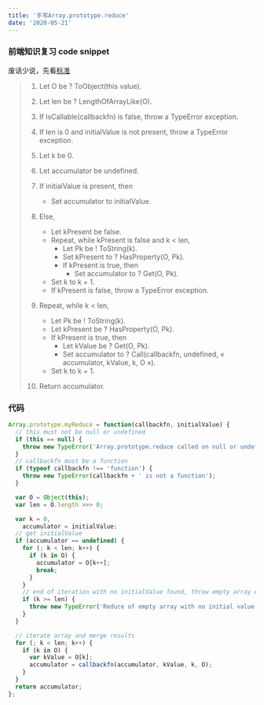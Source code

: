 ```yaml
---
title: '手写Array.prototype.reduce'
date: '2020-05-21'
---
```


### 前端知识复习 code snippet

废话少说，先看[标准](https://tc39.es/ecma262/#sec-array.prototype.reduce)

> 1. Let O be ? ToObject(this value).
> 2. Let len be ? LengthOfArrayLike(O).
> 3. If IsCallable(callbackfn) is false, throw a TypeError exception.
> 4. If len is 0 and initialValue is not present, throw a TypeError exception.
> 5. Let k be 0.
> 6. Let accumulator be undefined.
> 7. If initialValue is present, then
>
>     - Set accumulator to initialValue.
>
> 8. Else,
>
>     - Let kPresent be false.
>     - Repeat, while kPresent is false and k < len,
>       - Let Pk be ! ToString(k).
>       - Set kPresent to ? HasProperty(O, Pk).
>       - If kPresent is true, then
>         - Set accumulator to ? Get(O, Pk).
>     - Set k to k + 1.
>     - If kPresent is false, throw a TypeError exception.
>
> 9. Repeat, while k < len,
>
>     - Let Pk be ! ToString(k).
>     - Let kPresent be ? HasProperty(O, Pk).
>     - If kPresent is true, then
>       - Let kValue be ? Get(O, Pk).
>       - Set accumulator to ? Call(callbackfn, undefined, « accumulator, kValue, k, O »).
>     - Set k to k + 1.
>
> 10. Return accumulator.

### 代码

```javascript
Array.prototype.myReduce = function(callbackfn, initialValue) {
  // this must not be null or undefined
  if (this == null) {
    throw new TypeError('Array.prototype.reduce called on null or undefined');
  }
  // callbackfn must be a function
  if (typeof callbackfn !== 'function') {
    throw new TypeError(callbackfn + ' is not a function');
  }

  var O = Object(this);
  var len = O.length >>> 0;

  var k = 0,
    accumulator = initialValue;
  // get initialValue
  if (accumulator == undefined) {
    for (; k < len; k++) {
      if (k in O) {
        accumulator = O[k++];
        break;
      }
    }
    // end of iteration with no initialValue found, throw empty array error
    if (k >= len) {
      throw new TypeError('Reduce of empty array with no initial value');
    }
  }

  // iterate array and merge results
  for (; k < len; k++) {
    if (k in O) {
      var kValue = O[k];
      accumulator = callbackfn(accumulator, kValue, k, O);
    }
  }
  return accumulator;
};
```
